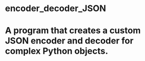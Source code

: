 # encoder_decoder_JSON
# A program that creates a custom JSON encoder and decoder for complex Python objects.
